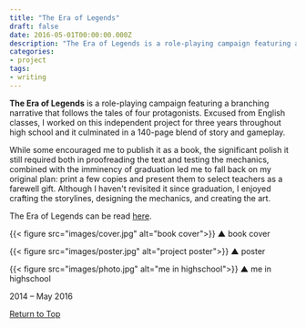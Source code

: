 ```yaml
---
title: "The Era of Legends"
draft: false
date: 2016-05-01T00:00:00.000Z
description: "The Era of Legends is a role-playing campaign featuring a branching narrative that follows the tales of four protagonists. Excused from English classes, I worked on this independent project for three years throughout high school and it culminated in a 140-page blend of story and gameplay."
categories:
- project
tags:
- writing
---
```


**The Era of Legends** is a role-playing campaign featuring a branching narrative that follows the tales of four protagonists. Excused from English classes, I worked on this independent project for three years throughout high school and it culminated in a 140-page blend of story and gameplay. 

While some encouraged me to publish it as a book, the significant polish it still required both in proofreading the text and testing the mechanics, combined with the imminency of graduation led me to fall back on my original plan: print a few copies and present them to select teachers as a farewell gift. Although I haven't revisited it since graduation, I enjoyed crafting the storylines, designing the mechanics, and creating the art.

The Era of Legends can be read [here](https://drive.google.com/file/d/0B-RjkK2KNFOYa2trd2VzQ1lidFE/view?resourcekey=0-4QnFzFQEL9f6c5g54N_5KQ).

{{< figure src="images/cover.jpg" alt="book cover">}}
▲ book cover

{{< figure src="images/poster.jpg" alt="project poster">}}
▲ poster

{{< figure src="images/photo.jpg" alt="me in highschool">}}
▲ me in highschool

2014 – May 2016

[Return to Top](#)